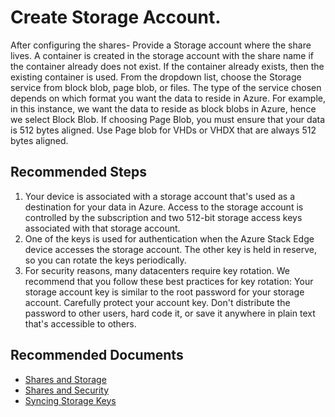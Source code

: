 <properties
  pagetitle="Create Storage Account."
  service="microsoft.databoxedge"
  resource="databoxedgedevices"
  ms.author="hadhand"
  selfhelptype="Generic"
  supporttopicids="32745986"
  resourcetags=""
  productpesids="16597"
  cloudenvironments="public,fairfax,mooncake,blackforest,ussec,usnat"
  articleid="cfb70a5e-2ea2-41e6-a695-0fbb3a37be01"
  ownershipid="StorageMediaEdge_AzureStack_Edge" />
# Create Storage Account.
After configuring the shares- Provide a Storage account where the share lives. A container is created in the storage account with the share name if the container already does not exist. If the container already exists, then the existing container is used. From the dropdown list, choose the Storage service from block blob, page blob, or files. The type of the service chosen depends on which format you want the data to reside in Azure. For example, in this instance, we want the data to reside as block blobs in Azure, hence we select Block Blob. If choosing Page Blob, you must ensure that your data is 512 bytes aligned. Use Page blob for VHDs or VHDX that are always 512 bytes aligned.

## **Recommended Steps**

1.	Your device is associated with a storage account that's used as a destination for your data in Azure. Access to the storage account is controlled by the subscription and two 512-bit storage access keys associated with that storage account.
2.	One of the keys is used for authentication when the Azure Stack Edge device accesses the storage account. The other key is held in reserve, so you can rotate the keys periodically.
3.	For security reasons, many datacenters require key rotation. We recommend that you follow these best practices for key rotation: Your storage account key is similar to the root password for your storage account. Carefully protect your account key. Don't distribute the password to other users, hard code it, or save it anywhere in plain text that's accessible to others.

## **Recommended Documents**

* [Shares and Storage](https://docs.microsoft.com/azure/databox-online/azure-stack-edge-manage-shares)
* [Shares and Security](https://docs.microsoft.com/azure/databox-online/azure-stack-edge-security)
* [Syncing Storage Keys](https://docs.microsoft.com/azure/databox-online/azure-stack-edge-manage-shares#sync-storage-keys)
